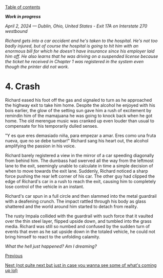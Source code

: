 [Table of contents](./README.md#table-of-contents)

***Work in progress***

*April 2, 2024 — Dublin, Ohio, United States - Exit 17A on Interstate 270 westbound*

*Richard gets into a car accident and he's taken to the hospital. He's not too badly injured, but of course the hospital is going to hit him with an enormous bill for which he doesn't have insurance since his employer laid him off. He also learns that he was driving on a suspended license because the ticket he received in Chapter 1 was registered in the system even though the printer did not work.*

# 4. Crash

Richard eased his foot off the gas and signaled to turn as he approached the highway exit to take him home. Despite the alcohol he enjoyed with his bois earlier, the glow of the setting sun gave him a rush of excitement by remindin him of the mamajuana he was going to knock back when he got home. The old merengue music was cranked up even louder than usual to compensate for his temporarily dulled senses.

"Y es que eres demasiado niña, para empezar a amar. Eres como una fruta nueva, que no se debe tumbar!" Richard sang his heart out, the alcohol amplifying the passion in his voice. 

Richard barely registered a view in the mirror of a car speeding diagonally from behind him. The dumbass had swerved all the way from the leftmost lane to the exit, seemingly unable to calculate in time a simple decision of when to move towards the exit lane. Suddenly, Richard noticed a sharp force pushing the rear left corner of his car. The other guy had clipped the edge of Richard's car in a rush to reach the exit, causing him to completely lose control of the vehicle in an instant. 

Richard's car spun in a full circle and then slammed into the metal guardrail with a deafening crunch. The impact rattled through his body as glass shattered and the world around him started to detach from reality. 

The rusty Impala collided with the guardrail with such force that it vaulted over the thin steel layer, flipped upside down, and tumbled into the grass media. Richard was still so numbed and confused by the sudden turn of events that even as he sat upside down in the totaled vehicle, he could not bring himself to react to the unfolding calamity. 

*What the hell just happened? Am I dreaming?*

<!-- Generated from ChatGPT lmao, I need to rework this one of these days:

The next thing Richard became aware of was the sound of muffled voices. Gradually, they grew clearer: “Sir, can you hear me? Stay with us.” His eyelids fluttered open, and a pair of concerned EMTs loomed above him, their hands moving efficiently as they checked his vitals. He tried to speak, but his mouth felt dry, and his head throbbed with a dull, relentless ache. One of the EMTs offered a reassuring smile. “You’re going to be okay. You’ve been in an accident, but we’re taking care of you.”

They gently lifted him onto a stretcher, strapping him in securely before wheeling him to the waiting ambulance. Richard’s surroundings swayed as the stretcher rolled, and the flashing red and blue lights reflected off the ambulance’s polished surface. He caught glimpses of twisted metal and shards of glass littering the roadway before the doors swung shut. 

Inside the ambulance, the steady beeping of monitors mixed with the hum of the engine. “Your arm’s broken, and it looks like you have a concussion,” one of the EMTs said, her voice calm but professional. “We’re taking you to the hospital to get checked out.” Richard nodded weakly, his mind still catching up with what had happened. Pain radiated from his left arm, but a sense of relief washed over him. He was alive, and for now, that was enough. -->

[Previous](./3.genesis.md)

[Next (not quite next but just in case you wanna see some of what's coming up lol)](./%3F-3.intrigue.md)